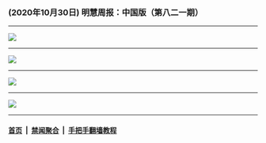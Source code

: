 ### (2020年10月30日) 明慧周报：中国版（第八二一期） 

---

<img src="http://qikan.minghui.org/mhqkpage/qikanimage/2020/10/29/mhzb_821_pdf-online1.png"/><hr/>
<img src="http://qikan.minghui.org/mhqkpage/qikanimage/2020/10/29/mhzb_821_pdf-online2.png"/><hr/>
<img src="http://qikan.minghui.org/mhqkpage/qikanimage/2020/10/29/mhzb_821_pdf-online3.png"/><hr/>
<img src="http://qikan.minghui.org/mhqkpage/qikanimage/2020/10/29/mhzb_821_pdf-online4.png"/><hr/>


#### [首页](../../../..) &nbsp;|&nbsp; [禁闻聚合](https://github.com/gfw-breaker/banned-news) &nbsp;|&nbsp; [手把手翻墙教程](https://github.com/gfw-breaker/guides) 